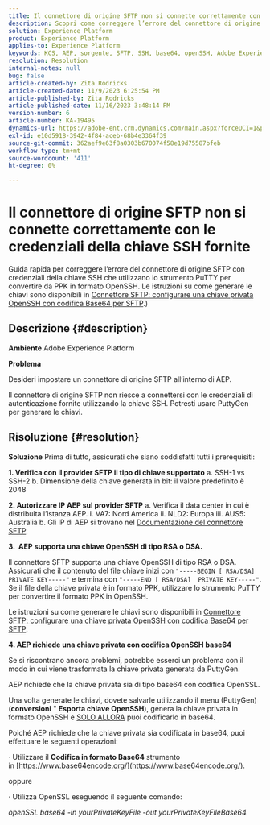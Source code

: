 ```yaml
---
title: Il connettore di origine SFTP non si connette correttamente con le credenziali della chiave SSH fornite
description: Scopri come correggere l’errore del connettore di origine SFTP non riuscito con la chiave SSH.
solution: Experience Platform
product: Experience Platform
applies-to: Experience Platform
keywords: KCS, AEP, sorgente, SFTP, SSH, base64, openSSH, Adobe Experience Platform, risoluzione dei problemi, connettore, connessione non riuscita, credenziali chiave SSH
resolution: Resolution
internal-notes: null
bug: false
article-created-by: Zita Rodricks
article-created-date: 11/9/2023 6:25:54 PM
article-published-by: Zita Rodricks
article-published-date: 11/16/2023 3:48:14 PM
version-number: 6
article-number: KA-19495
dynamics-url: https://adobe-ent.crm.dynamics.com/main.aspx?forceUCI=1&pagetype=entityrecord&etn=knowledgearticle&id=1b71a96a-2d7f-ee11-8179-6045bd006793
exl-id: e10d5918-3942-4f84-aceb-68b4e3364f39
source-git-commit: 362aef9e63f8a0303b670074f58e19d75587bfeb
workflow-type: tm+mt
source-wordcount: '411'
ht-degree: 0%

---
```


# Il connettore di origine SFTP non si connette correttamente con le credenziali della chiave SSH fornite


Guida rapida per correggere l’errore del connettore di origine SFTP con credenziali della chiave SSH che utilizzano lo strumento PuTTY per convertire da PPK in formato OpenSSH. Le istruzioni su come generare le chiavi sono disponibili in [Connettore SFTP: configurare una chiave privata OpenSSH con codifica Base64 per SFTP](https://experienceleague.adobe.com/docs/experience-platform/sources/connectors/cloud-storage/sftp.html#set-up-a-base64-encoded-openssh-private-key-for-sftp).)

## Descrizione {#description}


<b>Ambiente</b>
Adobe Experience Platform

<b>Problema</b>

Desideri impostare un connettore di origine SFTP all’interno di AEP.

Il connettore di origine SFTP non riesce a connettersi con le credenziali di autenticazione fornite utilizzando la chiave SSH. Potresti usare PuttyGen per generare le chiavi.


## Risoluzione {#resolution}


<b>Soluzione</b>
Prima di tutto, assicurati che siano soddisfatti tutti i prerequisiti:

<b>1. Verifica con il provider SFTP il tipo di chiave supportato</b>
a. SSH-1 vs SSH-2 b. Dimensione della chiave generata in bit: il valore predefinito è 2048

<b>2. Autorizzare IP AEP sul provider SFTP</b>
a. Verifica il data center in cui è distribuita l’istanza AEP.
i. VA7: Nord America ii. NLD2: Europa iii. AUS5: Australia b. Gli IP di AEP si trovano nel [Documentazione del connettore SFTP](https://experienceleague.adobe.com/docs/experience-platform/sources/connectors/cloud-storage/sftp.html).



<b>3.  AEP supporta una chiave OpenSSH di tipo RSA o DSA.</b>

Il connettore SFTP supporta una chiave OpenSSH di tipo RSA o DSA. Assicurati che il contenuto del file chiave inizi con `"-----BEGIN [ RSA/DSA]  PRIVATE KEY-----"` e termina con `"-----END [ RSA/DSA]  PRIVATE KEY-----"`. Se il file della chiave privata è in formato PPK, utilizzare lo strumento PuTTY per convertire il formato PPK in OpenSSH.

Le istruzioni su come generare le chiavi sono disponibili in [Connettore SFTP: configurare una chiave privata OpenSSH con codifica Base64 per SFTP](https://experienceleague.adobe.com/docs/experience-platform/sources/connectors/cloud-storage/sftp.html#set-up-a-base64-encoded-openssh-private-key-for-sftp).



<b>4. AEP richiede una chiave privata con codifica OpenSSH base64 </b>



Se si riscontrano ancora problemi, potrebbe esserci un problema con il modo in cui viene trasformata la chiave privata generata da PuttyGen.

AEP richiede che la chiave privata sia di tipo base64 con codifica OpenSSL.

Una volta generate le chiavi, dovete salvarle utilizzando il menu (PuttyGen) (<b>conversioni</b> &quot; <b>Esporta chiave OpenSSH</b>), genera la chiave privata in formato OpenSSH e <u>SOLO ALLORA</u> puoi codificarlo in base64.

Poiché AEP richiede che la chiave privata sia codificata in base64, puoi effettuare le seguenti operazioni:

· Utilizzare il <b>Codifica in formato Base64</b> strumento in [https://www.base64encode.org/](https://www.base64encode.org/).

oppure

· Utilizza OpenSSL eseguendo il seguente comando:

*openSSL base64 -in yourPrivateKeyFile -out yourPrivateKeyFileBase64*
